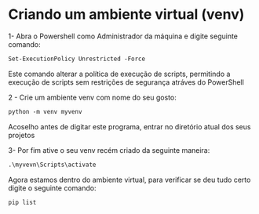 # Criando um ambiente virtual (venv)

1- Abra o Powershell como Administrador da máquina e digite seguinte comando:

```ps
Set-ExecutionPolicy Unrestricted -Force
```

Este comando alterar a política de execução de scripts, permitindo a execução de scripts sem restrições de segurança atráves do PowerShell

2 - Crie um ambiente venv com nome do seu gosto:

```ps
python -m venv myvenv
```

Acoselho antes de digitar este programa, entrar no diretório atual dos seus projetos

3- Por fim ative o seu venv recém criado da seguinte maneira:

```ps
.\myvevn\Scripts\activate
```

Agora estamos dentro do ambiente virtual, para verificar se deu tudo certo digite o seguinte comando:

```ps
pip list
```
